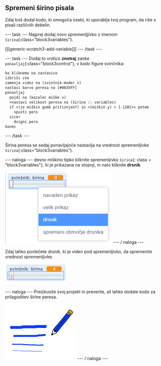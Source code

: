 ## Spremeni širino pisala

Zdaj boš dodal kodo, ki omogoča osebi, ki uporablja tvoj program, da riše s pisali različnih debelin.

\--- task \--- Najprej dodaj novo spremenljjivko z imenom `širina`{:class="block3variables"}.

[[[generic-scratch3-add-variable]]] \--- /task \---

\--- task \--- Dodaj to vrstico **znotraj** zanke `ponavljaj`{:class="block3control"}, v kodo figure svinčnika:

```blocks3
ko kliknemo na zastavico
izbriši vse
zamenja videz na (svinčnik-moder v)
nastavi barvo peresa na [#0035FF]
ponavljaj
  pojdi na (kazalec miške v)
  +nastavi velikost peresa na (širina :: variables)
  if <(je miškin gumb pritisnjen?) in <(miškin y) > [-120]>> potem
    spusti pero
  sicer
    dvigni pero
konec
```

\--- /task \---

Širina peresa se sedaj ponavljajoče nastavlja na vrednost spremenljivke `širina`{:class="block3variables"}.

\--- naloga \--- desno miškino tipko kliknite spremenljivko `širina`{: class = "block3variables"}, ki je prikazana na stopnji, in nato kliknite **drsnik**.

![posnetek zaslona](images/paint-slider.png) \--- / naloga \---

Zdaj lahko povlečete drsnik, ki je viden pod spremenljivko, da spremenite vrednost spremenljivke.

![posnetek zaslona](images/paint-slider-change.png)

\--- naloga \--- Preizkusite svoj projekt in preverite, ali lahko dodate kodo za prilagoditev širine peresa.

![posnetek zaslona](images/paint-width-test.png) \--- / naloga \---